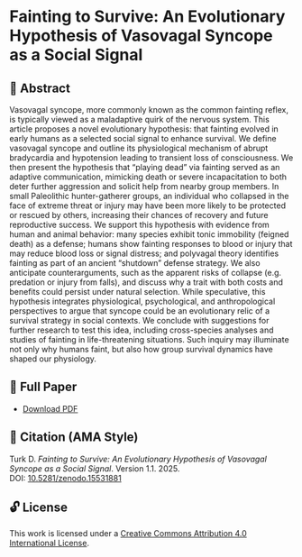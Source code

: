 # Fainting to Survive: An Evolutionary Hypothesis of Vasovagal Syncope as a Social Signal

## 🧠 Abstract
Vasovagal syncope, more commonly known as the common fainting reflex, is typically viewed as a maladaptive quirk of the nervous system. This article proposes a novel evolutionary hypothesis: that fainting evolved in early humans as a selected social signal to enhance survival. We define vasovagal syncope and outline its physiological mechanism of abrupt bradycardia and hypotension leading to transient loss of consciousness. We then present the hypothesis that “playing dead” via fainting served as an adaptive communication, mimicking death or severe incapacitation to both deter further aggression and solicit help from nearby group members. In small Paleolithic hunter-gatherer groups, an individual who collapsed in the face of extreme threat or injury may have been more likely to be protected or rescued by others, increasing their chances of recovery and future reproductive success. We support this hypothesis with evidence from human and animal behavior: many species exhibit tonic immobility (feigned death) as a defense; humans show fainting responses to blood or injury that may reduce blood loss or signal distress; and polyvagal theory identifies fainting as part of an ancient “shutdown” defense strategy. We also anticipate counterarguments, such as the apparent risks of collapse (e.g. predation or injury from falls), and discuss why a trait with both costs and benefits could persist under natural selection. While speculative, this hypothesis integrates physiological, psychological, and anthropological perspectives to argue that syncope could be an evolutionary relic of a survival strategy in social contexts. We conclude with suggestions for further research to test this idea, including cross-species analyses and studies of fainting in life-threatening situations. Such inquiry may illuminate not only why humans faint, but also how group survival dynamics have shaped our physiology.

## 📄 Full Paper
- [Download PDF](./Paper.pdf)

## 🔖 Citation (AMA Style)
Turk D. *Fainting to Survive: An Evolutionary Hypothesis of Vasovagal Syncope as a Social Signal*. Version 1.1. 2025.  
DOI: [10.5281/zenodo.15531881](https://doi.org/10.5281/zenodo.15531881)

## 🔓 License
This work is licensed under a [Creative Commons Attribution 4.0 International License](https://creativecommons.org/licenses/by/4.0/).
